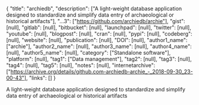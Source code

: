 {
  "title": "archiedb",
  "description": ["A light-weight database application designed to standardize and simplify data entry of archaeological or historical artifacts"],
  "...3": ["https://github.com/archiedb/archie"],
  "gist": [null],
  "gitlab": [null],
  "bitbucket": [null],
  "launchpad": [null],
  "twitter": [null],
  "youtube": [null],
  "blogpost": [null],
  "cran": [null],
  "pypi": [null],
  "codeberg": [null],
  "website": [null],
  "publication": [null],
  "DOI": [null],
  "author1_name": ["archie"],
  "author2_name": [null],
  "author3_name": [null],
  "author4_name": [null],
  "author5_name": [null],
  "category": ["Standalone software"],
  "platform": [null],
  "tag1": ["Data management"],
  "tag2": [null],
  "tag3": [null],
  "tag4": [null],
  "tag5": [null],
  "notes": [null],
  "internetarchive": ["https://archive.org/details/github.com-archiedb-archie_-_2018-09-30_23-00-43"],
  "links": []
}

<!-- Generated by csv2md.R – do not edit by hand -->

A light-weight database application designed to standardize and simplify data entry of archaeological or historical artifacts